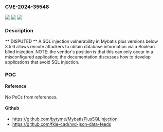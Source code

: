 ### [CVE-2024-35548](https://cve.mitre.org/cgi-bin/cvename.cgi?name=CVE-2024-35548)
![](https://img.shields.io/static/v1?label=Product&message=n%2Fa&color=blue)
![](https://img.shields.io/static/v1?label=Version&message=n%2Fa&color=blue)
![](https://img.shields.io/static/v1?label=Vulnerability&message=n%2Fa&color=brighgreen)

### Description

** DISPUTED ** A SQL injection vulnerability in Mybatis plus versions below 3.5.6 allows remote attackers to obtain database information via a Boolean blind injection. NOTE: the vendor's position is that this can only occur in a misconfigured application; the documentation discusses how to develop applications that avoid SQL injection.

### POC

#### Reference
No PoCs from references.

#### Github
- https://github.com/bytyme/MybatisPlusSQLInjection
- https://github.com/fkie-cad/nvd-json-data-feeds

